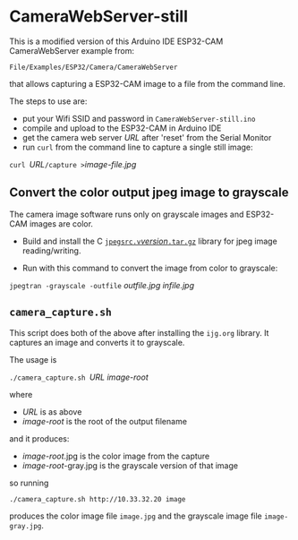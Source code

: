# CameraWebServer-still
This is a modified version of this Arduino IDE ESP32-CAM CameraWebServer example from:

    File/Examples/ESP32/Camera/CameraWebServer 

that allows capturing a ESP32-CAM image to a file from the command line.

The steps to use are:
- put your Wifi SSID and password in `CameraWebServer-still.ino`
- compile and upload to the ESP32-CAM in Arduino IDE
- get the camera web server *URL* after 'reset' from the Serial Monitor
- run `curl` from the command line to capture a single still image:

`curl `*URL*`/capture >`*image-file.jpg*

## Convert the color output jpeg image to grayscale 
The camera image software runs only on grayscale images
and ESP32-CAM images are color.

- Build and install the C [`jpegsrc.v`*version*`.tar.gz`](http://www.ijg.org/files/jpegsrc.v9e.tar.gz) 
library for jpeg image reading/writing.

- Run with this command to convert the image from color to grayscale:

`jpegtran -grayscale -outfile` *outfile.jpg* *infile.jpg*

## `camera_capture.sh`

This script does both of the above after installing the `ijg.org` library. 
It captures an image and converts it to grayscale. 

The usage is

`./camera_capture.sh `*URL* *image-root*

where

- *URL* is as above
- *image-root* is the root of the output filename

and it produces:
- *image-root*.jpg is the color image from the capture
- *image-root*-gray.jpg is the grayscale version of that image

so running

`./camera_capture.sh http://10.33.32.20 image`

produces the color image file `image.jpg` and the grayscale image file `image-gray.jpg`.

